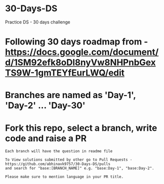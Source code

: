 # 30-Days-DS
Practice DS - 30 days challenge

# Following 30 days roadmap from - https://docs.google.com/document/d/1SM92efk8oDl8nyVw8NHPnbGexTS9W-1gmTEYfEurLWQ/edit

# Branches are named as 'Day-1', 'Day-2' ... 'Day-30'

# Fork this repo, select a branch, write code and raise a PR
    Each branch will have the question in readme file
    
    To View solutions submitted by other go to Pull Requests - https://github.com/abhinavk9757/30-Days-DS/pulls
    and search for "base:[BRANCH_NAME]" e.g. "base:Day-1", "base:Day-2".
    
    Please make sure to mention language in your PR title.